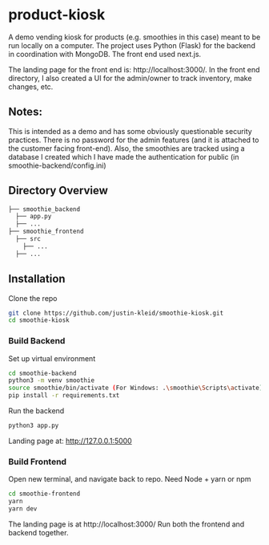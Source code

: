 # product-kiosk

A demo vending kiosk for products (e.g. smoothies in this case) meant to be run locally on a computer. The project uses Python (Flask) for the backend in coordination with MongoDB. The front end used next.js.

The landing page for the front end is: http://localhost:3000/. In the front end directory, I also created a UI for the admin/owner to track inventory, make changes, etc.

## Notes:

This is intended as a demo and has some obviously questionable security practices. There is no password for the admin features (and it is attached to the customer facing front-end). Also, the smoothies are tracked using a database I created which I have made the authentication for public (in smoothie-backend/config.ini)

## Directory Overview

```bash
├── smoothie_backend
  ├── app.py
  ├── ...
├── smoothie_frontend
  ├── src
    ├── ...
  ├── ...
```

## Installation

Clone the repo

```bash
git clone https://github.com/justin-kleid/smoothie-kiosk.git
cd smoothie-kiosk
```

### Build Backend

Set up virtual environment

```bash
cd smoothie-backend
python3 -m venv smoothie
source smoothie/bin/activate (For Windows: .\smoothie\Scripts\activate)
pip install -r requirements.txt
```

Run the backend

```bash
python3 app.py
```

Landing page at: http://127.0.0.1:5000

### Build Frontend

Open new terminal, and navigate back to repo. Need Node + yarn or npm

```bash
cd smoothie-frontend
yarn
yarn dev
```

The landing page is at http://localhost:3000/
Run both the frontend and backend together.
